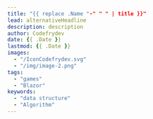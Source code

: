 ```yaml
---
title: "{{ replace .Name "-" " " | title }}"
lead: alternativeHeadline
description: description
author: Codefrydev
date: {{ .Date }}
lastmod: {{ .Date }}
images:
  - "/IconCodefrydev.svg"
  - "/img/image-2.png"
tags:
  - "games"
  - "Blazor"
keywords:
  - "data structure"
  - "Algorithm"
---
```

